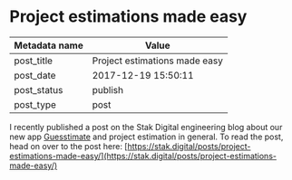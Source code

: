 # Project estimations made easy

| Metadata name | Value |
| --------- | ------ |
| post_title | Project estimations made easy | 
| post_date | 2017-12-19 15:50:11 | 
| post_status | publish |
| post_type | post |


I recently published a post on the Stak Digital 
engineering blog about our new app [Guesstimate](https://guesstimate.io) and project estimation in general. To read the post, head on over to the
post here: [https://stak.digital/posts/project-estimations-made-easy/](https://stak.digital/posts/project-estimations-made-easy/)